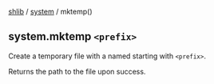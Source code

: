 [shlib][] / [system][] / mktemp()

## system.mktemp `<prefix>`

Create a temporary file with a named starting with `<prefix>`.

Returns the path to the file upon success.

[shlib]: http://github.com/major0/shlib "shlib"
[system]: __index__.md "system"
